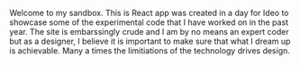 Welcome to my sandbox. This is React app was created in a day for Ideo to showcase some of the experimental code that I have worked on in the past year. The site is embarssingly crude and I am by no means an expert coder but as a designer, I believe it is important to make sure that what I dream up is achievable. Many a times the limitiations of the technology drives design.
